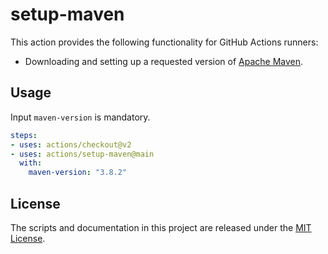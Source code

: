 # setup-maven

This action provides the following functionality for GitHub Actions runners:
- Downloading and setting up a requested version of [Apache Maven](https://maven.apache.org).

## Usage
Input `maven-version` is mandatory.

```yaml
steps:
- uses: actions/checkout@v2
- uses: actions/setup-maven@main
  with:
    maven-version: "3.8.2"
```
## License

The scripts and documentation in this project are released under the [MIT License](LICENSE).
